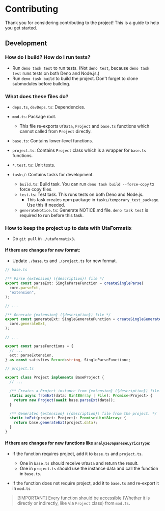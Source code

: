 # Contributing

Thank you for considering contributing to the project! This is a guide to help
you get started.

## Development

### How do I build? How do I run tests?

- Run `deno task test` to run tests. (Not `deno test`, because `deno task test`
  runs tests on both Deno and Node.js.)
- Run `deno task build` to build the project. Don't forget to clone submodules
  before building.

### What does these files do?

- `deps.ts`, `devDeps.ts`: Dependencies.

- `mod.ts`: Package root.
  - This file re-exports `UfData`, `Project` and `base.ts` functions which
    cannot called from `Project` directly.
- `base.ts`: Contains lower-level functions.
- `project.ts`: Contains `Project` class which is a wrapper for `base.ts`
  functions.

- `*.test.ts`: Unit tests.

- `tasks/`: Contains tasks for development.
  - `build.ts`: Build task. You can run `deno task build --force-copy` to force
    copy files.
  - `test.ts`: Test task. This runs tests on both Deno and Node.js.
    - This task creates npm package in `tasks/temporary_test_package`. Use this
      if needed.
  - `generateNotice.ts`: Generate NOTICE.md file. `deno task test` is required
    to run before this task.

### How to keep the project up to date with UtaFormatix

- Do `git pull` in `./utaformatix3`.

#### If there are changes for new format:

- Update `./base.ts` and `./project.ts` for new format.

```ts
// base.ts

/** Parse {extension} ({description}) file */
export const parseExt: SingleParseFunction = createSingleParse(
  core.parseExt,
  "extension",
);

// ...

/** Generate {extension} ({description}) file */
export const generateExt: SingleGenerateFunction = createSingleGenerate(
  core.generateExt,
);

// ...

export const parseFunctions = {
  // ...
  ext: parseExtension,
} as const satisfies Record<string, SingleParseFunction>;
```

```ts
// project.ts

export class Project implements BaseProject {
  // ...

  /** Creates a Project instance from {extension} ({description}) file. */
  static async fromExt(data: Uint8Array | File): Promise<Project> {
    return new Project(await base.parseExt(data));
  }

  /** Generates {extension} ({description}) file from the project. */
  static toExt(project: Project): Promise<Uint8Array> {
    return base.generateExt(project.data);
  }
}
```

#### If there are changes for new functions like `analyzeJapaneseLyricsType`:

- If the function requires project, add it to `base.ts` and `project.ts`.
  - One in `base.ts` should receive `UfData` and return the result.
  - One in `project.ts` should use the instance data and call the function in
    `base.ts`.

- If the function does not require project, add it to `base.ts` and re-export it
  in `mod.ts`

> [!IMPORTANT] Every function should be accessible (Whether it is directly or
> indirectly, like via `Project` class) from `mod.ts`.

<!--

# Personal Notes

## Update

- Update `version` in `deno.jsonc`
- Update `CHANGELOG.md`
- `git commit -am "Update: v0.3.0"`
- `git tag v0.3.0`
- `git push --tags origin main`

-->
